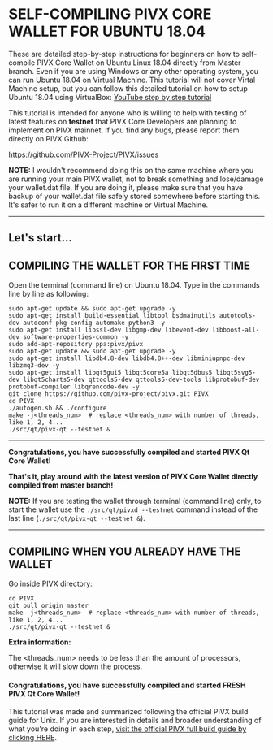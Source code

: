 # SELF-COMPILING PIVX CORE WALLET FOR UBUNTU 18.04

These are detailed step-by-step instructions for beginners on how to self-compile PIVX Core Wallet on Ubuntu Linux 18.04 directly from Master branch. Even if you are using Windows or any other operating system, you can run Ubuntu 18.04 on Virtual Machine. This tutorial will not cover Virtal Machine setup, but you can follow this detailed tutorial on how to setup Ubuntu 18.04 using VirtualBox:
[YouTube step by step tutorial](https://www.youtube.com/watch?v=QbmRXJJKsvs)

This tutorial is intended for anyone who is willing to help with testing of latest features on **testnet** that PIVX Core Developers are planning to implement on PIVX mainnet. If you find any bugs, please report them directly on PIVX Github:

https://github.com/PIVX-Project/PIVX/issues

**NOTE:** I wouldn't recommend doing this on the same machine where you are running your main PIVX wallet, not to break something and lose/damage your wallet.dat file. If you are doing it, please make sure that you have backup of your wallet.dat file safely stored somewhere before starting this. It's safer to run it on a different machine or Virtual Machine.

---------------------------------------------------------

## Let's start...

## COMPILING THE WALLET FOR THE FIRST TIME

Open the terminal (command line) on Ubuntu 18.04. Type in the commands line by line as following:

```
sudo apt-get update && sudo apt-get upgrade -y
sudo apt-get install build-essential libtool bsdmainutils autotools-dev autoconf pkg-config automake python3 -y
sudo apt-get install libssl-dev libgmp-dev libevent-dev libboost-all-dev software-properties-common -y
sudo add-apt-repository ppa:pivx/pivx
sudo apt-get update && sudo apt-get upgrade -y
sudo apt-get install libdb4.8-dev libdb4.8++-dev libminiupnpc-dev libzmq3-dev -y
sudo apt-get install libqt5gui5 libqt5core5a libqt5dbus5 libqt5svg5-dev libqt5charts5-dev qttools5-dev qttools5-dev-tools libprotobuf-dev protobuf-compiler libqrencode-dev -y
git clone https://github.com/pivx-project/pivx.git PIVX
cd PIVX
./autogen.sh && ./configure
make -j<threads_num>  # replace <threads_num> with number of threads, like 1, 2, 4...
./src/qt/pivx-qt --testnet &
```
--------------------------------------------
**Congratulations, you have successfully compiled and started PIVX Qt Core Wallet!**

**That's it, play around with the latest version of PIVX Core Wallet directly compiled from master branch!**

**NOTE:** If you are testing the wallet through terminal (command line) only, to start the wallet use the `./src/qt/pivxd --testnet` command instead of the last line (`./src/qt/pivx-qt --testnet &`).

---------------------------------------------
## COMPILING WHEN YOU ALREADY HAVE THE WALLET

Go inside PIVX directory:
```
cd PIVX
git pull origin master
make -j<threads_num>  # replace <threads_num> with number of threads, like 1, 2, 4... 
./src/qt/pivx-qt --testnet &
```

**Extra information:**

The <threads_num> needs to be less than the amount of processors, otherwise it will slow down the process.

#### **Congratulations, you have successfully compiled and started FRESH PIVX Qt Core Wallet!**

This tutorial was made and summarized following the official PIVX build guide for Unix. If you are interested in details and broader understanding of what you're doing in each step, [visit the official PIVX full build guide by clicking HERE](https://github.com/PIVX-Project/PIVX/blob/master/doc/build-unix.md).
